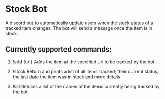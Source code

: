 # Stock Bot
A discord bot to automatically update users when the stock status of a tracked item changes. The bot will send a message once the item is in stock.

## Currently supported commands:
1. !add {url}
Adds the item at the specified url to be tracked by the bot. 

2. !stock
Return and prints a list of all items tracked; their current status; the last date the item was in stock and more details

3. !list
Returns a list of the names of the items currently being tracked by the bot.
